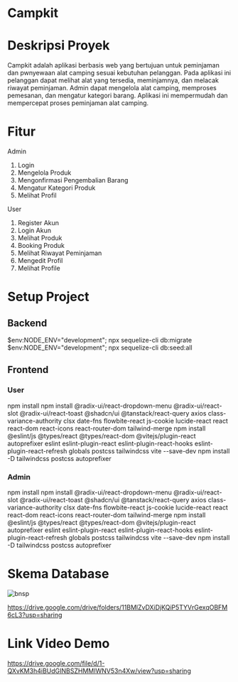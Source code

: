 # Campkit

# Deskripsi Proyek
Campkit adalah aplikasi berbasis web yang bertujuan untuk peminjaman dan pwnyewaan alat camping sesuai kebutuhan pelanggan. Pada aplikasi ini pelanggan dapat melihat alat yang tersedia, meminjamnya, dan melacak riwayat peminjaman. Admin dapat mengelola alat camping, memproses pemesanan, dan mengatur kategori barang. Aplikasi ini mempermudah dan mempercepat proses peminjaman alat camping.

# Fitur
Admin
1. Login
2. Mengelola Produk
3. Mengonfirmasi Pengembalian Barang
4. Mengatur Kategori Produk
5. Melihat Profil

User
1. Register Akun
2. Login Akun
3. Melihat Produk
4. Booking Produk
5. Melihat Riwayat Peminjaman
6. Mengedit Profil
7. Melihat Profile

# Setup Project
## Backend
$env:NODE_ENV="development"; npx sequelize-cli db:migrate
$env:NODE_ENV="development"; npx sequelize-cli db:seed:all

## Frontend
### User
npm install
npm install @radix-ui/react-dropdown-menu @radix-ui/react-slot @radix-ui/react-toast @shadcn/ui @tanstack/react-query axios class-variance-authority clsx date-fns flowbite-react js-cookie lucide-react react react-dom react-icons react-router-dom tailwind-merge
npm install @eslint/js @types/react @types/react-dom @vitejs/plugin-react autoprefixer eslint eslint-plugin-react eslint-plugin-react-hooks eslint-plugin-react-refresh globals postcss tailwindcss vite --save-dev
npm install -D tailwindcss postcss autoprefixer

### Admin
npm install
npm install @radix-ui/react-dropdown-menu @radix-ui/react-slot @radix-ui/react-toast @shadcn/ui @tanstack/react-query axios class-variance-authority clsx date-fns flowbite-react js-cookie lucide-react react react-dom react-icons react-router-dom tailwind-merge
npm install @eslint/js @types/react @types/react-dom @vitejs/plugin-react autoprefixer eslint eslint-plugin-react eslint-plugin-react-hooks eslint-plugin-react-refresh globals postcss tailwindcss vite --save-dev
npm install -D tailwindcss postcss autoprefixer


# Skema Database
![bnsp](https://github.com/user-attachments/assets/515f9a1d-5575-420b-8059-57061ba515d8)

https://drive.google.com/drive/folders/11BMlZvDXiDjKQiP5TYVrGexqOBFM6cL3?usp=sharing

# Link Video Demo
https://drive.google.com/file/d/1-QXvKM3h4iBUdGINBSZHMMIWNV53n4Xw/view?usp=sharing
